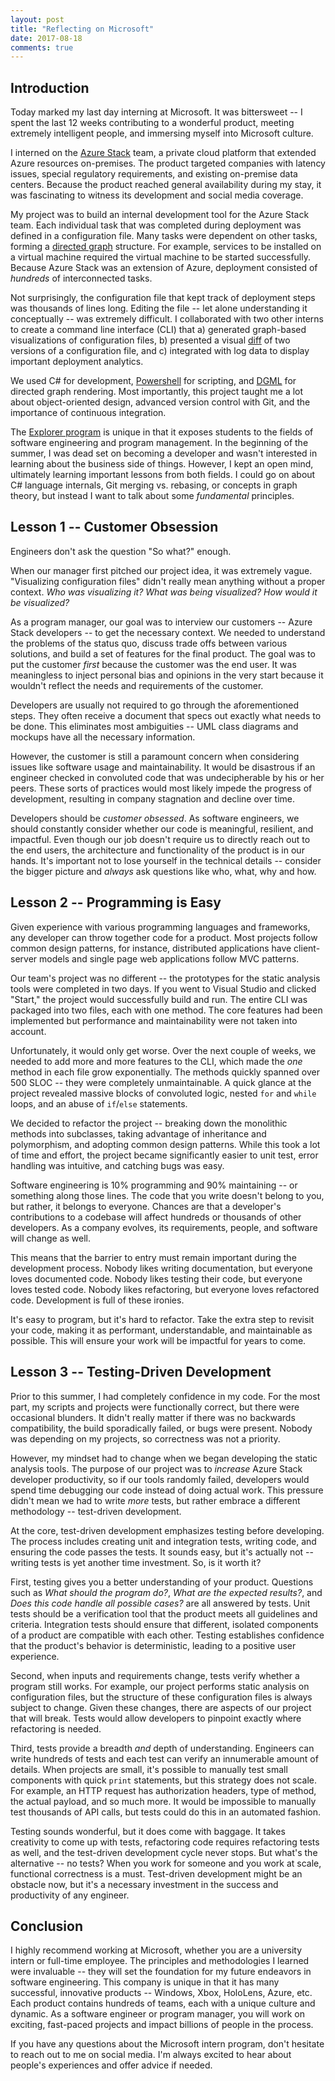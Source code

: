```yaml
---
layout: post
title: "Reflecting on Microsoft"
date: 2017-08-18
comments: true
---
```


## Introduction

Today marked my last day interning at Microsoft. It was bittersweet -- I spent the last 12 weeks contributing to a wonderful product, meeting extremely intelligent people, and immersing myself into Microsoft culture.

I interned on the [Azure Stack](https://azure.microsoft.com/en-us/overview/azure-stack/) team, a private cloud platform that extended Azure resources on-premises. The product targeted companies with latency issues, special regulatory requirements, and existing on-premise data centers. Because the product reached general availability during my stay, it was fascinating to witness its development and social media coverage.

My project was to build an internal development tool for the Azure Stack team. Each individual task that was completed during deployment was defined in a configuration file. Many tasks were dependent on other tasks, forming a [directed graph](https://en.wikipedia.org/wiki/Directed_graph) structure. For example, services to be installed on a virtual machine required the virtual machine to be started successfully. Because Azure Stack was an extension of Azure, deployment consisted of _hundreds_ of interconnected tasks.

Not surprisingly, the configuration file that kept track of deployment steps was thousands of lines long. Editing the file -- let alone understanding it conceptually -- was extremely difficult. I collaborated with two other interns to create a command line interface (CLI) that a) generated graph-based visualizations of configuration files, b) presented a visual [diff](https://en.wikipedia.org/wiki/Diff_utility) of two versions of a configuration file, and c) integrated with log data to display important deployment analytics.

We used C# for development, [Powershell](https://en.wikipedia.org/wiki/PowerShell) for scripting, and [DGML](https://en.wikipedia.org/wiki/DGML) for directed graph rendering. Most importantly, this project taught me a lot about object-oriented design, advanced version control with Git, and the importance of continuous integration.

The [Explorer program](https://careers.microsoft.com/students/explore) is unique in that it exposes students to the fields of software engineering and program management. In the beginning of the summer, I was dead set on becoming a developer and wasn't interested in learning about the business side of things. However, I kept an open mind, ultimately learning important lessons from both fields. I could go on about C# language internals, Git merging vs. rebasing, or concepts in graph theory, but instead I want to talk about some _fundamental_ principles.

## Lesson 1 -- Customer Obsession

Engineers don't ask the question "So what?" enough.

When our manager first pitched our project idea, it was extremely vague. "Visualizing configuration files" didn't really mean anything without a proper context. _Who was visualizing it? What was being visualized? How would it be visualized?_

As a program manager, our goal was to interview our customers -- Azure Stack developers -- to get the necessary context. We needed to understand the problems of the status quo, discuss trade offs between various solutions, and build a set of features for the final product. The goal was to put the customer _first_ because the customer was the end user. It was meaningless to inject personal bias and opinions in the very start because it wouldn't reflect the needs and requirements of the customer.

Developers are usually not required to go through the aforementioned steps. They often receive a document that specs out exactly what needs to be done. This eliminates most ambiguities -- UML class diagrams and mockups have all the necessary information.

However, the customer is still a paramount concern when considering issues like software usage and maintainability. It would be disastrous if an engineer checked in convoluted code that was undecipherable by his or her peers. These sorts of practices would most likely impede the progress of development, resulting in company stagnation and decline over time.

Developers should be *customer obsessed*. As software engineers, we should constantly consider whether our code is meaningful, resilient, and impactful. Even though our job doesn't require us to directly reach out to the end users, the architecture and functionality of the product is in our hands. It's important not to lose yourself in the technical details -- consider the bigger picture and _always_ ask questions like who, what, why and how.

## Lesson 2 -- Programming is Easy

Given experience with various programming languages and frameworks, any developer can throw together code for a product. Most projects follow common design patterns, for instance, distributed applications have client-server models and single page web applications follow MVC patterns.

Our team's project was no different -- the prototypes for the static analysis tools were completed in two days. If you went to Visual Studio and clicked "Start," the project would successfully build and run. The entire CLI was packaged into two files, each with one method. The core features had been implemented but performance and maintainability were not taken into account.

Unfortunately, it would only get worse. Over the next couple of weeks, we needed to add more and more features to the CLI, which made the _one_ method in each file grow exponentially. The methods quickly spanned over 500 SLOC -- they were completely unmaintainable. A quick glance at the project revealed massive blocks of convoluted logic, nested `for` and `while` loops, and an abuse of `if`/`else` statements.

We decided to refactor the project -- breaking down the monolithic methods into subclasses, taking advantage of inheritance and polymorphism, and adopting common design patterns. While this took a lot of time and effort, the project became significantly easier to unit test, error handling was intuitive, and catching bugs was easy.

Software engineering is 10% programming and 90% maintaining -- or something along those lines. The code that you write doesn't belong to you, but rather, it belongs to everyone. Chances are that a developer's contributions to a codebase will affect hundreds or thousands of other developers. As a company evolves, its requirements, people, and software will change as well.

This means that the barrier to entry must remain important during the development process. Nobody likes writing documentation, but everyone loves documented code. Nobody likes testing their code, but everyone loves tested code. Nobody likes refactoring, but everyone loves refactored code. Development is full of these ironies.

It's easy to program, but it's hard to refactor. Take the extra step to revisit your code, making it as performant, understandable, and maintainable as possible. This will ensure your work will be impactful for years to come.

## Lesson 3 -- Testing-Driven Development

Prior to this summer, I had completely confidence in my code. For the most part, my scripts and projects were functionally correct, but there were occasional blunders. It didn't really matter if there was no backwards compatibility, the build sporadically failed, or bugs were present. Nobody was depending on my projects, so correctness was not a priority.

However, my mindset had to change when we began developing the static analysis tools. The purpose of our project was to _increase_ Azure Stack developer productivity, so if our tools randomly failed, developers would spend time debugging our code instead of doing actual work. This pressure didn't mean we had to write _more_ tests, but rather embrace a different methodology -- test-driven development.

At the core, test-driven development emphasizes testing before developing. The process includes creating unit and integration tests, writing code, and ensuring the code passes the tests. It sounds easy, but it's actually not -- writing tests is yet another time investment. So, is it worth it?

First, testing gives you a better understanding of your product. Questions such as _What should the program do?_, _What are the expected results?_, and _Does this code handle all possible cases?_ are all answered by tests. Unit tests should be a verification tool that the product meets all guidelines and criteria. Integration tests should ensure that different, isolated components of a product are compatible with each other. Testing establishes confidence that the product's behavior is deterministic, leading to a positive user experience.

Second, when inputs and requirements change, tests verify whether a program still works. For example, our project performs static analysis on configuration files, but the structure of these configuration files is always subject to change. Given these changes, there are aspects of our project that will break. Tests would allow developers to pinpoint exactly where refactoring is needed.

Third, tests provide a breadth _and_ depth of understanding. Engineers can write hundreds of tests and each test can verify an innumerable amount of details. When projects are small, it's possible to manually test small components with quick `print` statements, but this strategy does not scale. For example, an HTTP request has authorization headers, type of method, the actual payload, and so much more. It would be impossible to manually test thousands of API calls, but tests could do this in an automated fashion.

Testing sounds wonderful, but it does come with baggage. It takes creativity to come up with tests, refactoring code requires refactoring tests as well, and the test-driven development cycle never stops. But what's the alternative -- no tests? When you work for someone and you work at scale, functional correctness is a must. Test-driven development might be an obstacle now, but it's a necessary investment in the success and productivity of any engineer.

## Conclusion

I highly recommend working at Microsoft, whether you are a university intern or full-time employee. The principles and methodologies I learned were invaluable -- they will set the foundation for my future endeavors in software engineering. This company is unique in that it has many successful, innovative products -- Windows, Xbox, HoloLens, Azure, etc. Each product contains hundreds of teams, each with a unique culture and dynamic. As a software engineer or program manager, you will work on exciting, fast-paced projects and impact billions of people in the process.

If you have any questions about the Microsoft intern program, don't hesitate to reach out to me on social media. I'm always excited to hear about people's experiences and offer advice if needed.
